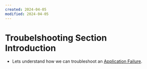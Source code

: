 ```yaml
---
created: 2024-04-05
modified: 2024-04-05
---
```

# Troubelshooting Section Introduction

  - Lets understand how we can troubleshoot an [Application Failure](https://kodekloud.com/topic/troubleshooting-section-introduction/).